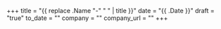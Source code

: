 +++
title = "{{ replace .Name "-" " " | title }}"
date = "{{ .Date }}"
draft = "true"
to_date = ""
company = ""
company_url = ""
+++